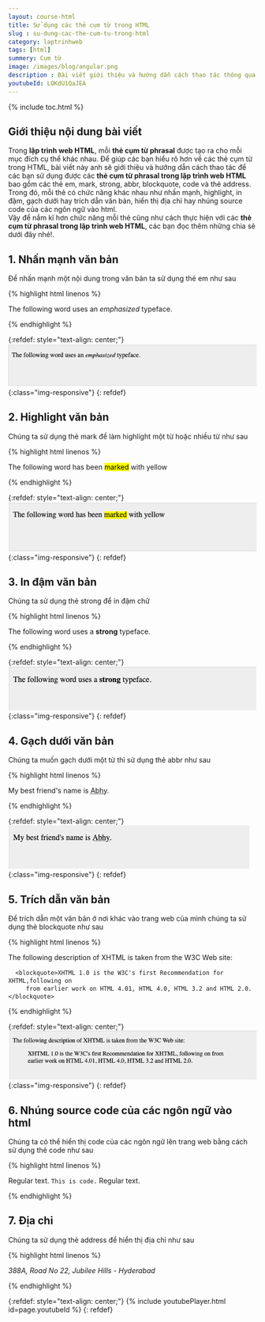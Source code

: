 ```yaml
---
layout: course-html
title: Sử dụng các thẻ cụm từ trong HTML   
slug : su-dung-cac-the-cum-tu-trong-html
category: laptrinhweb
tags: [html]
summery: Cụm từ   
image: /images/blog/angular.png
description : Bài viết giới thiệu và hướng dẫn cách thao tác thông qua các ví dụ minh hoạ kèm theo trong bài. Nhằm giúp các bạn sử dụng được các thẻ cụm từ phrasal trong lập trình web HTML bao gồm các thẻ em, mark, strong, abbr, blockquote, code và thẻ address. Trong đó, mỗi thẻ có chức năng khác nhau như nhấn mạnh, highlight, in đậm, gạch dưới hay trích dẫn văn bản, hiển thị địa chỉ hay nhúng source code của các ngôn ngữ vào html. 
youtubeId: LOKdU1QaJEA
---
```


{% include toc.html %}

## **Giới thiệu nội dung bài viết**

Trong <b>lập trình web HTML</b>, mỗi <b>thẻ cụm từ phrasal</b> được tạo ra cho mỗi mục đích cụ thể khác nhau. Để giúp các bạn hiểu rõ hơn về các thẻ cụm từ trong HTML, bài viết này anh sẽ giới thiệu và hướng dẫn cách thao tác để các bạn sử dụng được các <b>thẻ cụm từ phrasal trong lập trình web HTML</b> bao gồm các thẻ em, mark, strong, abbr, blockquote, code và thẻ address. Trong đó, mỗi thẻ có chức năng khác nhau như nhấn mạnh, highlight, in đậm, gạch dưới hay trích dẫn văn bản, hiển thị địa chỉ hay nhúng source code của các ngôn ngữ vào html. 
<br>
Vậy để nắm kĩ hơn chức năng mỗi thẻ cũng như cách thực hiện với các <b>thẻ cụm từ phrasal trong lập trình web HTML</b>, các bạn đọc thêm những chia sẻ dưới đây nhé!.  


## **1. Nhấn mạnh văn bản**

Để nhấn mạnh một nội dung trong văn bản ta sử dụng thẻ em như sau


{% highlight html linenos %}

<!DOCTYPE html>
<html>

   <head>
      <title>Emphasized Text Example</title>
   </head>
   
   <body>
      <p>The following word uses an <em>emphasized</em> typeface.</p>
   </body>
   
</html>

{% endhighlight %} 

{:refdef: style="text-align: center;"}
![phrase1](/images/post/html/phrase1.png){:class="img-responsive"}
{: refdef}


## **2. Highlight văn bản**

Chúng ta sử dụng thẻ mark để làm highlight một từ hoặc nhiều từ như sau


{% highlight html linenos %}

<!DOCTYPE html>
<html>

   <head>
      <title>Marked Text Example</title>
   </head>
   
   <body>
      <p>The following word has been <mark>marked</mark> with yellow</p>
   </body>
   
</html>

{% endhighlight %} 

{:refdef: style="text-align: center;"}
![phrase2](/images/post/html/phrase2.png){:class="img-responsive"}
{: refdef}


## **3. In đậm văn bản**

Chúng ta sử dụng thẻ strong để in đậm chữ

{% highlight html linenos %}

<!DOCTYPE html>
<html>

   <head>
      <title>Strong Text Example</title>
   </head>
   
   <body>
      <p>The following word uses a <strong>strong</strong> typeface.</p>
   </body>
   
</html>

{% endhighlight %} 

{:refdef: style="text-align: center;"}
![phrase3](/images/post/html/phrase3.png){:class="img-responsive"}
{: refdef}

## **4. Gạch dưới văn bản**

Chúng ta muốn gạch dưới một từ thì sử dụng thẻ abbr như sau

{% highlight html linenos %}

<!DOCTYPE html>
<html>

   <head>
      <title>Text Abbreviation</title>
   </head>
   
   <body>
      <p>My best friend's name is  <abbr title = "Abhishek">Abhy</abbr>.</p>
   </body>
   
</html>

{% endhighlight %} 

{:refdef: style="text-align: center;"}
![phrase4](/images/post/html/phrase4.png){:class="img-responsive"}
{: refdef}

## **5. Trích dẫn văn bản**

Để trích dẫn một văn bản ở nơi khác vào trang web của mình chúng ta sử dụng thẻ blockquote như sau

{% highlight html linenos %}

<!DOCTYPE html>
<html>

   <head>
      <title>Blockquote Example</title>
   </head>
   
   <body>
      <p>The following description of XHTML is taken from the W3C Web site:</p>

      <blockquote>XHTML 1.0 is the W3C's first Recommendation for XHTML,following on 
         from earlier work on HTML 4.01, HTML 4.0, HTML 3.2 and HTML 2.0.</blockquote>
   </body>
   
</html>

{% endhighlight %} 

{:refdef: style="text-align: center;"}
![phrase5](/images/post/html/phrase5.png){:class="img-responsive"}
{: refdef}

## **6. Nhúng source code của các ngôn ngữ vào html**

Chúng ta có thể hiển thị code của các ngôn ngữ lên trang web bằng cách sử dụng thẻ code như sau

{% highlight html linenos %}

<!DOCTYPE html>
<html>
   
   <head>
      <title>Computer Code Example</title>
   </head>
   
   <body>
      <p>Regular text. <code>This is code.</code> Regular text.</p>
   </body>
   
</html>

{% endhighlight %} 

## **7. Địa chỉ**

Chúng ta sử dụng thẻ address để hiển thị địa chỉ như sau

{% highlight html linenos %}

<!DOCTYPE html>
<html>
   
   <head>
      <title>Address Example</title>
   </head>
   
   <body>
      <address>388A, Road No 22, Jubilee Hills -  Hyderabad</address>
   </body>
   
</html>

{% endhighlight %} 

{:refdef: style="text-align: center;"}
{% include youtubePlayer.html id=page.youtubeId %}
{: refdef}













